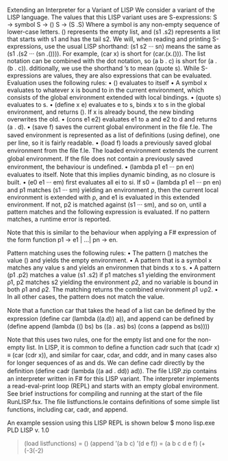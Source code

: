 Extending an Interpreter for a Variant of LISP
We consider a variant of the LISP language. 
The values that this LISP variant uses are S-expressions: S → symbol S → () S → (S .S) 
Where a symbol is any non-empty sequence of lower-case letters.
() represents the empty list, and (s1 .s2) represents a list that starts with s1 and has the tail s2.
We will, when reading and printing S-expressions, use the usual LISP shorthand: 
(s1 s2 ··· sn) means the same as (s1 .(s2 ··· (sn .()))). For example, (car x) is short for (car.(x.())).
The list notation can be combined with the dot notation, so (a b . c) is short for (a . (b . c)). 
dditionally, we use the shorthand ’s to mean (quote s).
While S-expressions are values, they are also expressions that can be evaluated.
Evaluation uses the following rules: 
• () evaluates to itself 
• A symbol x evaluates to whatever x is bound to in the current environment, 
  which consists of the global environment extended with local bindings. 
• (quote s) evaluates to s. 
• (define x e) evaluates e to s, binds x to s in the global environment, and returns ().
  If x is already bound, the new binding overwrites the old. 
• (cons e1 e2) evaluates e1 to a and e2 to d and returns (a . d). 
• (save f) saves the current global environment in the ﬁle f.le. 
  The saved environment is represented as a list of deﬁnitions (using define), one per line, so it is fairly readable. 
• (load f) loads a previously saved global environment from the ﬁle f.le. 
  The loaded environment extends the current global environment.
  If the ﬁle does not contain a previously saved environment, the behaviour is undeﬁned. 
• (lambda p1 e1 ··· pn en) evaluates to itself. Note that this implies dynamic binding, as no closure is built. 
• (e0 e1 ··· em) ﬁrst evaluates all ei to si. If s0 = (lambda p1 e1 ··· pn en) and p1 matches (s1 ··· sm) yielding an environment ρ,
  then the current local environment is extended with ρ, and e1 is evaluated in this extended environment. 
  If not, p2 is matched against (s1 ··· sm), and so on, until a pattern matches and the following expression is evaluated. 
  If no pattern matches, a runtime error is reported. 
  
Note that this is similar to the behaviour when applying a F# expression of the form function p1 -> e1 | ...| pn -> en.
  
Pattern matching uses the following rules: 
• The pattern () matches the value () and yields the empty environment. 
• A pattern that is a symbol x matches any value s and yields an environmen that binds x to s. 
• A pattern (p1 .p2) matches a value (s1 .s2) 
  if p1 matches s1 yielding the environment ρ1, p2 matches s2 yielding the environment ρ2,
  and no variable is bound in both ρ1 and ρ2. The matching returns the combined environment ρ1 ∪ρ2. 
• In all other cases, the pattern does not match the value. 

Note that a function car that takes the head of a list can be deﬁned by the expression
(define car (lambda ((a.d)) a)), 
and append can be deﬁned by
(define append (lambda (() bs) bs
                       ((a . as) bs) (cons a (append as bs))))

Note that this uses two rules, one for the empty list and one for the non-empty list. 
In LISP, it is common to deﬁne a function cadr such that (cadr x) ≡ (car (cdr x)), and similar for caar, cdar, and cddr, 
and in many cases also for longer sequences of as and ds. 
We can deﬁne cadr directly by the deﬁnition (define cadr (lambda ((a ad . dd)) ad)).
The ﬁle LISP.zip contains an interpreter written in F# for this LISP variant. 
The interpreter implements a read-eval-print loop (REPL) and starts with an empty global environment. 
See brief instructions for compiling and running at the start of the ﬁle RunLISP.fsx. 
The ﬁle listfunctions.le contains deﬁnitions of some simple list functions, including car, cadr, and append.

An example session using this LISP REPL is shown below
$ mono lisp.exe
PLD LISP v. 1.0 
> (load listfunctions) 
= () 
> (append ’(a b c) ’(d e f)) 
= (a b c d e f) 
>(+ (-3(-2)
